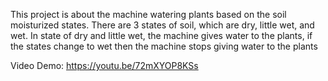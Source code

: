 This project is about the machine watering plants based on the soil moisturized states. 
There are 3 states of soil, which are dry, little wet, and wet. 
In state of dry and little wet, the machine gives water to the plants, if the states change to wet then the machine stops giving water to the plants </Br>

Video Demo: https://youtu.be/72mXYOP8KSs
